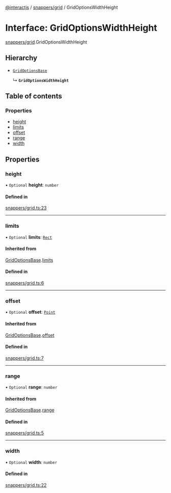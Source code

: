 [@interactjs](../README.md) / [snappers/grid](../modules/snappers_grid.md) / GridOptionsWidthHeight

# Interface: GridOptionsWidthHeight

[snappers/grid](../modules/snappers_grid.md).GridOptionsWidthHeight

## Hierarchy

- [`GridOptionsBase`](snappers_grid.GridOptionsBase.md)

  ↳ **`GridOptionsWidthHeight`**

## Table of contents

### Properties

- [height](snappers_grid.GridOptionsWidthHeight.md#height)
- [limits](snappers_grid.GridOptionsWidthHeight.md#limits)
- [offset](snappers_grid.GridOptionsWidthHeight.md#offset)
- [range](snappers_grid.GridOptionsWidthHeight.md#range)
- [width](snappers_grid.GridOptionsWidthHeight.md#width)

## Properties

### height

• `Optional` **height**: `number`

#### Defined in

[snappers/grid.ts:23](https://github.com/TheRakeshPurohit/interact.js/blob/d3d47461/packages/@interactjs/snappers/grid.ts#L23)

___

### limits

• `Optional` **limits**: [`Rect`](core_types.Rect.md)

#### Inherited from

[GridOptionsBase](snappers_grid.GridOptionsBase.md).[limits](snappers_grid.GridOptionsBase.md#limits)

#### Defined in

[snappers/grid.ts:6](https://github.com/TheRakeshPurohit/interact.js/blob/d3d47461/packages/@interactjs/snappers/grid.ts#L6)

___

### offset

• `Optional` **offset**: [`Point`](core_types.Point.md)

#### Inherited from

[GridOptionsBase](snappers_grid.GridOptionsBase.md).[offset](snappers_grid.GridOptionsBase.md#offset)

#### Defined in

[snappers/grid.ts:7](https://github.com/TheRakeshPurohit/interact.js/blob/d3d47461/packages/@interactjs/snappers/grid.ts#L7)

___

### range

• `Optional` **range**: `number`

#### Inherited from

[GridOptionsBase](snappers_grid.GridOptionsBase.md).[range](snappers_grid.GridOptionsBase.md#range)

#### Defined in

[snappers/grid.ts:5](https://github.com/TheRakeshPurohit/interact.js/blob/d3d47461/packages/@interactjs/snappers/grid.ts#L5)

___

### width

• `Optional` **width**: `number`

#### Defined in

[snappers/grid.ts:22](https://github.com/TheRakeshPurohit/interact.js/blob/d3d47461/packages/@interactjs/snappers/grid.ts#L22)
